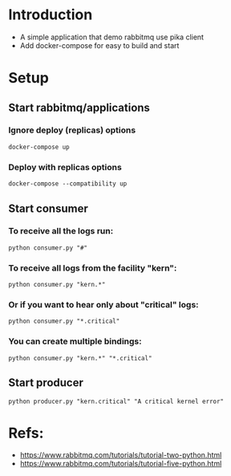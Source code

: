 # Introduction
- A simple application that demo rabbitmq use pika client
- Add docker-compose for easy to build and start

# Setup
## Start rabbitmq/applications
### Ignore deploy (replicas) options
```
docker-compose up
```
### Deploy with replicas options
```
docker-compose --compatibility up
```

## Start consumer
### To receive all the logs run:
```
python consumer.py "#"
```
### To receive all logs from the facility "kern":
```
python consumer.py "kern.*"
```

### Or if you want to hear only about "critical" logs:
```
python consumer.py "*.critical"
```
### You can create multiple bindings:
```
python consumer.py "kern.*" "*.critical"
```

## Start producer
```
python producer.py "kern.critical" "A critical kernel error"
```

# Refs:
- https://www.rabbitmq.com/tutorials/tutorial-two-python.html
- https://www.rabbitmq.com/tutorials/tutorial-five-python.html